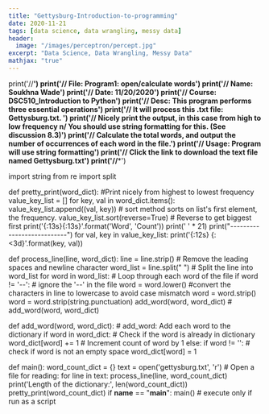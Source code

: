 ```yaml
---
title: "Gettysburg-Introduction-to-programming"
date: 2020-11-21
tags: [data science, data wrangling, messy data]
header:
  image: "/images/perceptron/percept.jpg"
excerpt: "Data Science, Data Wrangling, Messy Data"
mathjax: "true"
---
```


print('//************************************************************************************************************************')
print('// File:   Program1: open/calculate words')
print('// Name:   Soukhna Wade')
print('// Date:   11/20/2020')
print('// Course: DSC510_Introduction to Python')
print('// Desc:   This program performs three essential operations')
print('//         It will process this .txt file: Gettysburg.txt. ')
print('//         Nicely print the output, in this case from high to low frequency n/  You should use string formatting for this. (See discussion 8.3)')
print('//         Calculate the total words, and output the number of occurrences of each word in the file.')
print('// Usage:  Program will use string formatting')
print('//         Click the link to download the text file named Gettysburg.txt')
print('//*************************************************************************************************************************')


import string
from re import split

def pretty_print(word_dict):              #Print nicely from highest to lowest frequency
    value_key_list = []
    for key, val in word_dict.items():
        value_key_list.append((val, key))
        # sort method sorts on list's first element, the frequency.
    value_key_list.sort(reverse=True)                  # Reverse to get biggest first
    print('{:13s}{:13s}'.format('Word', 'Count'))
    print(' ' * 21)
    print("---------------------------")
    for val, key in value_key_list:
        print('{:12s} {:<3d}'.format(key, val))

def process_line(line, word_dict):
    line = line.strip()                            # Remove the leading spaces and newline character
    word_list = line.split(" ")                    # Split the line into word_list
    for word in word_list:                         # Loop through each word of the file
        if word != '--':                           # ignore the '--' in the file
            word = word.lower()                    #convert the characters in line to lowercase to avoid case mismatch
            word = word.strip()
            word = word.strip(string.punctuation)
            add_word(word, word_dict)              # add_word(word, word_dict)

def add_word(word, word_dict):                     #  add_word: Add each word to the dictionary
    if word in word_dict:                          # Check if the word is already in dictionary
        word_dict[word] += 1                       # Increment count of word by 1
    else:
        if word != '':                              # check if word is not an empty space
            word_dict[word] = 1

def main():
    word_count_dict = {}
    text = open('gettysburg.txt', 'r')              # Open a file for reading:
    for line in text:
        process_line(line, word_count_dict)
    print('Length of the dictionary:', len(word_count_dict))
    pretty_print(word_count_dict)
if __name__ == "__main__":
    main()                                            # execute only if run as a script


